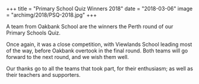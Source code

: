 +++
title = "Primary School Quiz Winners 2018"
date = "2018-03-06"
image = "archimg/2018/PSQ-2018.jpg"
+++

A team from Oakbank School are the winners the Perth round of our Primary Schools Quiz.

Once again, it was a close competition, with Viewlands School leading most of the way, before Oakbank overtook in the final round. Both teams will go forward to the next round, and we wish them well.

Our thanks go to all the teams that took part, for their enthusiasm; as well as their teachers and supporters.